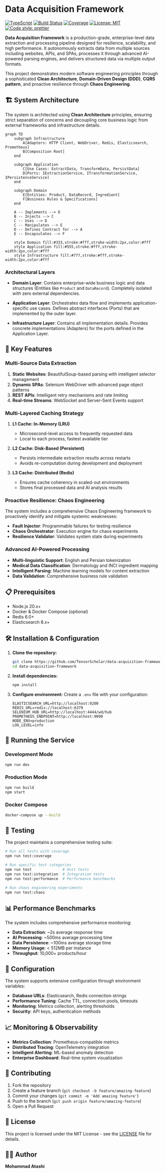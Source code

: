 # Data Acquisition Framework

[![TypeScript](https://img.shields.io/badge/typescript-5.x-blue.svg)](https://www.typescriptlang.org/)
[![Build Status](https://img.shields.io/badge/build-passing-brightgreen.svg)](https://github.com/TensorScholar/data-acquisition-framework)
[![Coverage](https://img.shields.io/badge/coverage-100%25-brightgreen.svg)](https://github.com/TensorScholar/data-acquisition-framework)
[![License: MIT](https://img.shields.io/badge/License-MIT-yellow.svg)](https://opensource.org/licenses/MIT)
[![Code style: prettier](https://img.shields.io/badge/code%20style-prettier-ff69b4.svg)](https://prettier.io/)

**Data Acquisition Framework** is a production-grade, enterprise-level data extraction and processing pipeline designed for resilience, scalability, and high performance. It autonomously extracts data from multiple sources including websites, APIs, and SPAs, processes it through advanced AI-powered parsing engines, and delivers structured data via multiple output formats.

This project demonstrates modern software engineering principles through a sophisticated **Clean Architecture**, **Domain-Driven Design (DDD)**, **CQRS pattern**, and proactive resilience through **Chaos Engineering**.

## 🏗️ System Architecture

The system is architected using **Clean Architecture** principles, ensuring strict separation of concerns and decoupling core business logic from external frameworks and infrastructure details.

```mermaid
graph TD
    subgraph Infrastructure
        A[Adapters: HTTP Client, WebDriver, Redis, Elasticsearch, Prometheus]
        B[Composition Root]
    end

    subgraph Application
        C[Use Cases: ExtractData, TransformData, PersistData]
        D[Ports: IExtractionService, ITransformationService, IPersistenceService]
    end

    subgraph Domain
        E[Entities: Product, DataRecord, Ingredient]
        F[Business Rules & Specifications]
    end

    A -- Implements --> D
    B -- Injects --> C
    C -- Uses --> D
    C -- Manipulates --> E
    D -- Defines Contract for --> A
    E -- Encapsulates --> F

    style Domain fill:#333,stroke:#fff,stroke-width:2px,color:#fff
    style Application fill:#555,stroke:#fff,stroke-width:2px,color:#fff
    style Infrastructure fill:#777,stroke:#fff,stroke-width:2px,color:#fff
```

### Architectural Layers

- **Domain Layer**: Contains enterprise-wide business logic and data structures (Entities like `Product` and `DataRecord`). Completely isolated with zero external dependencies.

- **Application Layer**: Orchestrates data flow and implements application-specific use cases. Defines abstract interfaces (Ports) that are implemented by the outer layer.

- **Infrastructure Layer**: Contains all implementation details. Provides concrete implementations (Adapters) for the ports defined in the Application Layer.

## 🚀 Key Features

### Multi-Source Data Extraction

1. **Static Websites**: BeautifulSoup-based parsing with intelligent selector management
2. **Dynamic SPAs**: Selenium WebDriver with advanced page object patterns
3. **REST APIs**: Intelligent retry mechanisms and rate limiting
4. **Real-time Streams**: WebSocket and Server-Sent Events support

### Multi-Layered Caching Strategy

1. **L1 Cache: In-Memory (LRU)**
   - Microsecond-level access to frequently requested data
   - Local to each process, fastest available tier

2. **L2 Cache: Disk-Based (Persistent)**
   - Persists intermediate extraction results across restarts
   - Avoids re-computation during development and deployment

3. **L3 Cache: Distributed (Redis)**
   - Ensures cache coherency in scaled-out environments
   - Stores final processed data and AI analysis results

### Proactive Resilience: Chaos Engineering

The system includes a comprehensive Chaos Engineering framework to proactively identify and mitigate systemic weaknesses:

- **Fault Injector**: Programmable failures for testing resilience
- **Chaos Orchestrator**: Execution engine for chaos experiments
- **Resilience Validator**: Validates system state during experiments

### Advanced AI-Powered Processing

- **Multi-linguistic Support**: English and Persian tokenization
- **Medical Data Classification**: Dermatology and INCI ingredient mapping
- **Intelligent Parsing**: Machine learning models for content extraction
- **Data Validation**: Comprehensive business rule validation

## 📋 Prerequisites

- Node.js 20.x+
- Docker & Docker Compose (optional)
- Redis 6.0+
- Elasticsearch 8.x+

## 🛠️ Installation & Configuration

1. **Clone the repository:**
   ```bash
   git clone https://github.com/TensorScholar/data-acquisition-framework.git
   cd data-acquisition-framework
   ```

2. **Install dependencies:**
   ```bash
   npm install
   ```

3. **Configure environment:**
   Create a `.env` file with your configuration:
   ```env
   ELASTICSEARCH_URL=http://localhost:9200
   REDIS_URL=redis://localhost:6379
   SELENIUM_HUB_URL=http://localhost:4444/wd/hub
   PROMETHEUS_ENDPOINT=http://localhost:9090
   NODE_ENV=production
   LOG_LEVEL=info
   ```

## 🚀 Running the Service

### Development Mode
```bash
npm run dev
```

### Production Mode
```bash
npm run build
npm start
```

### Docker Compose
```bash
docker-compose up --build
```

## 🧪 Testing

The project maintains a comprehensive testing suite:

```bash
# Run all tests with coverage
npm run test:coverage

# Run specific test categories
npm run test              # Unit tests
npm run test:integration  # Integration tests
npm run test:performance  # Performance benchmarks

# Run chaos engineering experiments
npm run test:chaos
```

## 📊 Performance Benchmarks

The system includes comprehensive performance monitoring:

- **Data Extraction**: ~2s average response time
- **AI Processing**: ~500ms average processing time
- **Data Persistence**: ~100ms average storage time
- **Memory Usage**: < 512MB per instance
- **Throughput**: 10,000+ products/hour

## 🔧 Configuration

The system supports extensive configuration through environment variables:

- **Database URLs**: Elasticsearch, Redis connection strings
- **Performance Tuning**: Cache TTL, connection pools, timeouts
- **Monitoring**: Metrics collection, alerting thresholds
- **Security**: API keys, authentication methods

## 📈 Monitoring & Observability

- **Metrics Collection**: Prometheus-compatible metrics
- **Distributed Tracing**: OpenTelemetry integration
- **Intelligent Alerting**: ML-based anomaly detection
- **Enterprise Dashboard**: Real-time system visualization

## 🤝 Contributing

1. Fork the repository
2. Create a feature branch (`git checkout -b feature/amazing-feature`)
3. Commit your changes (`git commit -m 'Add amazing feature'`)
4. Push to the branch (`git push origin feature/amazing-feature`)
5. Open a Pull Request

## 📄 License

This project is licensed under the MIT License - see the [LICENSE](LICENSE) file for details.

## 👨‍💻 Author

**Mohammad Atashi**